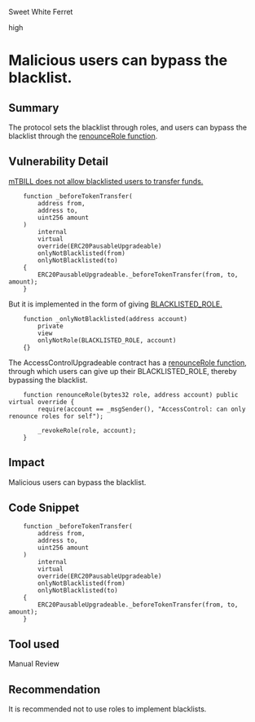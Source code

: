 Sweet White Ferret

high

# Malicious users can bypass the blacklist.

## Summary
The protocol sets the blacklist through roles, and users can bypass the blacklist through the [renounceRole function](https://github.com/OpenZeppelin/openzeppelin-contracts-upgradeable/blob/f6febd79e2a3a17e26969dd0d450c6ebd64bf459/contracts/access/AccessControlUpgradeable.sol#L186-L190).

## Vulnerability Detail
[mTBILL does not allow blacklisted users to transfer funds.](https://github.com/sherlock-audit/2024-05-midas/blob/a4a3cc23bb891913ce44665a4cdea9f5c1190f6c/midas-contracts/contracts/mTBILL.sol#L90-L102)
```solidity
    function _beforeTokenTransfer(
        address from,
        address to,
        uint256 amount
    )
        internal
        virtual
        override(ERC20PausableUpgradeable)
        onlyNotBlacklisted(from)
        onlyNotBlacklisted(to)
    {
        ERC20PausableUpgradeable._beforeTokenTransfer(from, to, amount);
    }
```

But it is implemented in the form of giving [BLACKLISTED_ROLE.](https://github.com/sherlock-audit/2024-05-midas/blob/a4a3cc23bb891913ce44665a4cdea9f5c1190f6c/midas-contracts/contracts/access/Blacklistable.sol#L38-L42)
```solidity
    function _onlyNotBlacklisted(address account)
        private
        view
        onlyNotRole(BLACKLISTED_ROLE, account)
    {}
```

The AccessControlUpgradeable contract has a [renounceRole function](https://github.com/OpenZeppelin/openzeppelin-contracts-upgradeable/blob/f6febd79e2a3a17e26969dd0d450c6ebd64bf459/contracts/access/AccessControlUpgradeable.sol#L186-L190), through which users can give up their BLACKLISTED_ROLE, thereby bypassing the blacklist.
```solidity
    function renounceRole(bytes32 role, address account) public virtual override {
        require(account == _msgSender(), "AccessControl: can only renounce roles for self");

        _revokeRole(role, account);
    }
```

## Impact
Malicious users can bypass the blacklist.

## Code Snippet
```solidity
    function _beforeTokenTransfer(
        address from,
        address to,
        uint256 amount
    )
        internal
        virtual
        override(ERC20PausableUpgradeable)
        onlyNotBlacklisted(from)
        onlyNotBlacklisted(to)
    {
        ERC20PausableUpgradeable._beforeTokenTransfer(from, to, amount);
    }
```

## Tool used

Manual Review

## Recommendation
It is recommended not to use roles to implement blacklists.